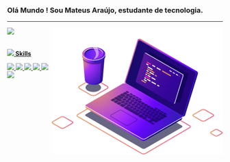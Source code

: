 ### Olá Mundo ! Sou Mateus Araújo, estudante de tecnologia. 
<hr>

<div>
  
  <a href="https://github.com/mateusmtz">
  <img src="https://github-readme-stats.vercel.app/api?username=mateusmtz&include_all_commits=true&count_private=true&show_icons=true&line_height=20&title_color=7A7ADB&icon_color=2234AE&text_color=D3D3D3&bg_color=0,000000,130F40" width="450"/>
     <img src="Imagens/computer-illustration.png" min-width="400px" max-width="400px" width="400px" align="right" alt="Computador iuriCode">
</div>
  <br>
  <p>
  <img src="https://media2.giphy.com/media/QssGEmpkyEOhBCb7e1/giphy.gif?cid=ecf05e47a0n3gi1bfqntqmob8g9aid1oyj2wr3ds3mg700bl&rid=giphy.gif" width ="25"><b> Skills</b></p>
 <code><img height="20" src="https://img.shields.io/badge/HTML5-E34F26?style=for-the-badge&logo=html5&logoColor=white"></code>
 <code><img height="20" src="https://img.shields.io/badge/CSS3-1572B6?style=for-the-badge&logo=css3&logoColor=white"></code>
 <code><img height="20" src="https://img.shields.io/badge/PHP-777BB4?style=for-the-badge&logo=php&logoColor=white"></code>
 <code><img height="20" src="https://img.shields.io/badge/Laravel-FF2D20?style=for-the-badge&logo=laravel&logoColor=white"></code>
 <code><img height="20" src="https://img.shields.io/badge/Java-ED8B00?style=for-the-badge&logo=java&logoColor=white"></code>
 <code><img height="20" src="https://img.shields.io/badge/Delphi-B22222?style=for-the-badge&logo=delphi&logoColor=white"></code><br/>




</a>
</div>
  
  
  <!--
**mateusmtz/mateusmtz** is a ✨ _special_ ✨ repository because its `README.md` (this file) appears on your GitHub profile.

Here are some ideas to get you started:

- 🔭 I’m currently working on - Suporte Sistemas.
- 🌱 I’m currently learning - JAVA.
- 👯 I’m looking to collaborate on ...
- 🤔 I’m looking for help with ...
- 💬 Ask me about ...
- 📫 How to reach me: ...
- 😄 Pronouns: ...
- ⚡ Fun fact: ...
-->
